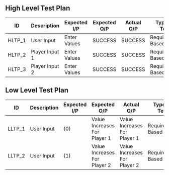 ## High Level Test Plan
| ID  | Description  | Expected I/P  |  Expected O/P | Actual O/P	  | Type Of Test  |
|---|---|---|---|---|---|
| HLTP_1  |User Input   | Enter Values  | SUCCESS  | SUCCESS  | Requirement Based  |
| HLTP_2  |Player Input 1  | Enter Values  | SUCCESS  | SUCCESS  | Requirement Based  |
| HLTP_3  |Player Input 2  | Enter Values  | SUCCESS  | SUCCESS  | Requirement Based  |


## Low Level Test Plan
| ID  | Description  | Expected I/P  |  Expected O/P | Actual O/P	  | Type Of Test  |
|---|---|---|---|---|---|
| LLTP_1  |User Input   | (0)  | Value Increases For Player 1  | Value Increases For Player 1  | Requirement Based  |
| LLTP_2  |User Input   | (1)  | Value Increases For Player 2  | Value Increases For Player 2  | Requirement Based  |
				
